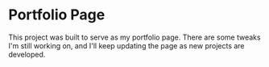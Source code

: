 # Portfolio Page

This project was built to serve as my portfolio page.
There are some tweaks I'm still working on, and I'll keep updating the page as new projects are developed.


